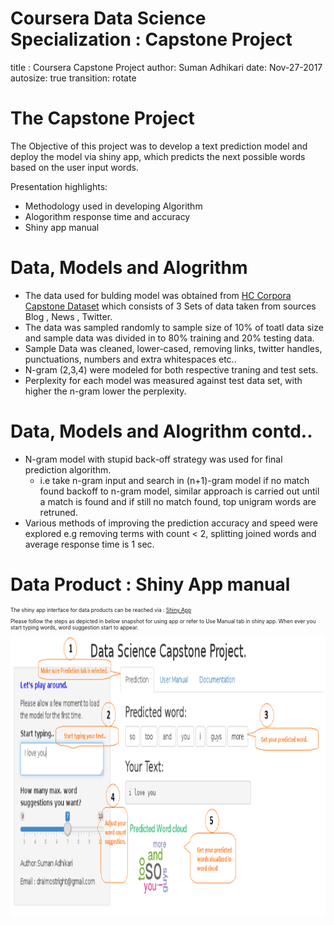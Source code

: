 Coursera Data Science Specialization : Capstone Project
========================================================
title : Coursera Capstone Project
author: Suman Adhikari
date: Nov-27-2017
autosize: true
transition: rotate

The Capstone Project 
========================================================
The Objective of this project was to develop a text prediction model and deploy the model via shiny app, which predicts the next possible words based on the user input words.

Presentation highlights:

- Methodology used in developing Algorithm
- Alogorithm response time and accuracy
- Shiny app manual

Data, Models and Alogrithm 
========================================================
- The data used for bulding model was obtained from [HC Corpora Capstone Dataset](https://d396qusza40orc.cloudfront.net/dsscapstone/dataset/Coursera-SwiftKey.zip) which consists of 3 Sets of data taken from sources Blog , News , Twitter.
- The data was sampled randomly to sample size of 10% of toatl data size and sample data was divided in to 80% training and 20% testing data.
- Sample Data was cleaned, lower-cased, removing links, twitter handles, punctuations, numbers and extra whitespaces etc..
- N-gram (2,3,4) were modeled for both respective traning and test sets.
- Perplexity for each model was measured against test data set, with higher the n-gram lower the perplexity.

Data, Models and Alogrithm  contd..
========================================================
- N-gram model with stupid back-off strategy was used for final prediction algorithm.
  - i.e take n-gram input and search in (n+1)-gram model if no match found backoff to n-gram model, similar approach is carried out until a match is found and if still no match found, top unigram words are retruned.
- Various methods of improving the prediction accuracy and speed were explored e.g removing terms with count < 2, splitting joined words and average response time is 1 sec.  


Data Product : Shiny App manual
========================================================
<div style="font-size: 0.6em;"><p>The shiny app interface for data products can be reached via : <a href="https://dralmostright.shinyapps.io/data_science_capstone_project_shiny_app/">Shiny App</a></p>

<p>Please follow the steps as depicted in below snapshot for using app or refer to Use Manual tab in shiny app. When ever you start typing words, word suggestion start to appear.</p>
</div>

<div align="center">
<img src="shiny-app.png" height=450>
</div>

